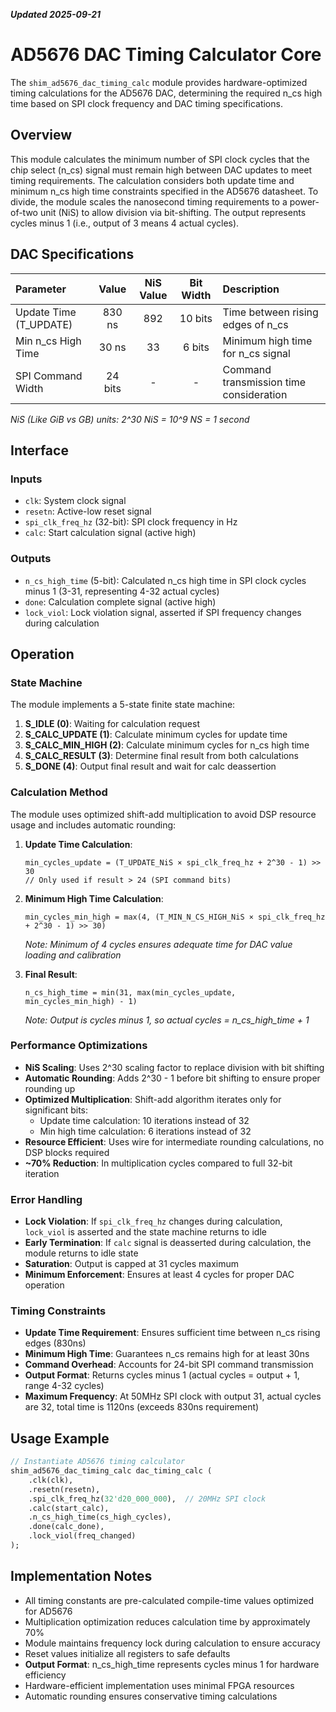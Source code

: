 ***Updated 2025-09-21***
# AD5676 DAC Timing Calculator Core

The `shim_ad5676_dac_timing_calc` module provides hardware-optimized timing calculations for the AD5676 DAC, determining the required n_cs high time based on SPI clock frequency and DAC timing specifications.

## Overview

This module calculates the minimum number of SPI clock cycles that the chip select (n_cs) signal must remain high between DAC updates to meet timing requirements. The calculation considers both update time and minimum n_cs high time constraints specified in the AD5676 datasheet. To divide, the module scales the nanosecond timing requirements to a power-of-two unit (NiS) to allow division via bit-shifting. The output represents cycles minus 1 (i.e., output of 3 means 4 actual cycles).

## DAC Specifications

| Parameter                    | Value   | NiS Value | Bit Width | Description                                    |
|:-----------------------------|:-------:|:---------:|:---------:|:-----------------------------------------------|
| Update Time (T_UPDATE)      | 830 ns  | 892       | 10 bits   | Time between rising edges of n_cs             |
| Min n_cs High Time           | 30 ns   | 33        | 6 bits    | Minimum high time for n_cs signal             |
| SPI Command Width            | 24 bits | -         | -         | Command transmission time consideration        |

*NiS (Like GiB vs GB) units: 2^30 NiS = 10^9 NS = 1 second*

## Interface

### Inputs
- `clk`: System clock signal
- `resetn`: Active-low reset signal
- `spi_clk_freq_hz` (32-bit): SPI clock frequency in Hz
- `calc`: Start calculation signal (active high)

### Outputs
- `n_cs_high_time` (5-bit): Calculated n_cs high time in SPI clock cycles minus 1 (3-31, representing 4-32 actual cycles)
- `done`: Calculation complete signal (active high)
- `lock_viol`: Lock violation signal, asserted if SPI frequency changes during calculation

## Operation

### State Machine
The module implements a 5-state finite state machine:

1. **S_IDLE (0)**: Waiting for calculation request
2. **S_CALC_UPDATE (1)**: Calculate minimum cycles for update time
3. **S_CALC_MIN_HIGH (2)**: Calculate minimum cycles for n_cs high time
4. **S_CALC_RESULT (3)**: Determine final result from both calculations
5. **S_DONE (4)**: Output final result and wait for calc deassertion

### Calculation Method

The module uses optimized shift-add multiplication to avoid DSP resource usage and includes automatic rounding:

1. **Update Time Calculation**:
   ```
   min_cycles_update = (T_UPDATE_NiS × spi_clk_freq_hz + 2^30 - 1) >> 30
   // Only used if result > 24 (SPI command bits)
   ```

2. **Minimum High Time Calculation**:
   ```
   min_cycles_min_high = max(4, (T_MIN_N_CS_HIGH_NiS × spi_clk_freq_hz + 2^30 - 1) >> 30)
   ```
   *Note: Minimum of 4 cycles ensures adequate time for DAC value loading and calibration*

3. **Final Result**:
   ```
   n_cs_high_time = min(31, max(min_cycles_update, min_cycles_min_high) - 1)
   ```
   *Note: Output is cycles minus 1, so actual cycles = n_cs_high_time + 1*

### Performance Optimizations

- **NiS Scaling**: Uses 2^30 scaling factor to replace division with bit shifting
- **Automatic Rounding**: Adds 2^30 - 1 before bit shifting to ensure proper rounding up
- **Optimized Multiplication**: Shift-add algorithm iterates only for significant bits:
  - Update time calculation: 10 iterations instead of 32
  - Min high time calculation: 6 iterations instead of 32
- **Resource Efficient**: Uses wire for intermediate rounding calculations, no DSP blocks required
- **~70% Reduction**: In multiplication cycles compared to full 32-bit iteration

### Error Handling

- **Lock Violation**: If `spi_clk_freq_hz` changes during calculation, `lock_viol` is asserted and the state machine returns to idle
- **Early Termination**: If `calc` signal is deasserted during calculation, the module returns to idle state
- **Saturation**: Output is capped at 31 cycles maximum
- **Minimum Enforcement**: Ensures at least 4 cycles for proper DAC operation

### Timing Constraints

- **Update Time Requirement**: Ensures sufficient time between n_cs rising edges (830ns)
- **Minimum High Time**: Guarantees n_cs remains high for at least 30ns
- **Command Overhead**: Accounts for 24-bit SPI command transmission
- **Output Format**: Returns cycles minus 1 (actual cycles = output + 1, range 4-32 cycles)
- **Maximum Frequency**: At 50MHz SPI clock with output 31, actual cycles are 32, total time is 1120ns (exceeds 830ns requirement)

## Usage Example

```systemverilog
// Instantiate AD5676 timing calculator
shim_ad5676_dac_timing_calc dac_timing_calc (
    .clk(clk),
    .resetn(resetn),
    .spi_clk_freq_hz(32'd20_000_000),  // 20MHz SPI clock
    .calc(start_calc),
    .n_cs_high_time(cs_high_cycles),
    .done(calc_done),
    .lock_viol(freq_changed)
);
```

## Implementation Notes

- All timing constants are pre-calculated compile-time values optimized for AD5676
- Multiplication optimization reduces calculation time by approximately 70%
- Module maintains frequency lock during calculation to ensure accuracy
- Reset values initialize all registers to safe defaults
- **Output Format**: n_cs_high_time represents cycles minus 1 for hardware efficiency
- Hardware-efficient implementation uses minimal FPGA resources
- Automatic rounding ensures conservative timing calculations
